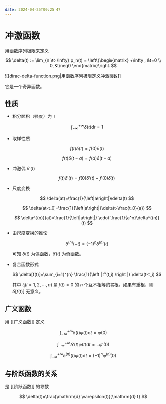 ```yaml
---
date: 2024-04-25T00:25:47
---
```


# 冲激函数

用函数序列极限来定义

$$
\delta(t) := \lim_{n \to \infty} p_n(t) = \left\{\begin{matrix}
 +\infty , &t=0 \\
 0, &t\neq0
\end{matrix}\right.
$$

![[dirac-delta-function.png|用函数序列极限定义冲激函数]]

它是一个奇异函数。

## 性质

- 积分面积（强度）为 1

    $$
    \int_{-\infty }^{+\infty }\delta(t)\mathrm{d}t=1
    $$

- 取样性质

    $$
    f(t)\delta(t)=f(0)\delta(t)
    $$

    $$
    f(t)\delta(t-a)=f(a)\delta(t-a)
    $$

- 冲激偶 $\delta'(t)$

    $$
    f(t)\delta'(t)=f(0)\delta'(t)-f'(0)\delta(t)
    $$

- 尺度变换

    $$
    \delta(at)=\frac{1}{\left|a\right|}\delta(t)
    $$

    $$
    \delta(at-t_0)=\frac{1}{\left|a\right|}\delta(t-\frac{t_0}{a})
    $$

    $$
    \delta^{(n)}(at)=\frac{1}{\left|a\right|} \cdot \frac{1}{a^n}\delta^{(n)}(t)
    $$

- 由尺度变换的推论

    $$
    \delta^{(n)}(-t)=(-1)^n\delta^{(n)}(t)
    $$

    可知 $\delta(t)$ 为偶函数，$\delta'(t)$ 为奇函数。

- 复合函数形式

    $$
    \delta[f(t)]=\sum_{i=1}^{n} \frac{1}{\left | f'(t_i) \right |} \delta(t-t_i)
    $$

    其中 $t_i(i=1,2,\cdots,n)$ 是 $f(t)=0$ 的 $n$ 个互不相等的实根。如果有重根，则 $\delta[f(t)]$ 无意义。

## 广义函数

用 [[广义函数]] 定义

$$
\int_{-\infty}^{+\infty }\delta(t)\varphi(t) \mathrm{d}t=\varphi(0)
$$

$$
\int_{-\infty}^{+\infty }\delta'(t)\varphi(t) \mathrm{d}t=-\varphi'(0)
$$

$$
\int_{-\infty}^{+\infty }\delta^{(n)}(t)\varphi(t) \mathrm{d}t=(-1)^n\varphi^{(n)}(0)
$$

## 与阶跃函数的关系

是 [[阶跃函数]] 的导数

$$
\delta(t)=\frac{\mathrm{d} \varepsilon(t)}{\mathrm{d} t}
$$
